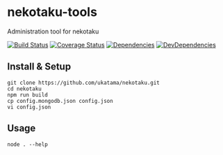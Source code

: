 # nekotaku-tools
Administration tool for nekotaku

[![Build Status](https://img.shields.io/travis/ukatama/nekotaku-tools/master.svg?style=flat-square)](https://travis-ci.org/ukatama/nekotaku-tools)
[![Coverage Status](https://img.shields.io/coveralls/ukatama/nekotaku-tools.svg?style=flat-square)](https://coveralls.io/github/ukatama/nekotaku-tools)
[![Dependencies](https://img.shields.io/david/ukatama/nekotaku-tools.svg?style=flat-square)](https://david-dm.org/ukatama/nekotaku-tools)
[![DevDependencies](https://img.shields.io/david/dev/ukatama/nekotaku-tools.svg?style=flat-square)](https://david-dm.org/ukatama/nekotaku-tools?type=dev)

## Install & Setup
```
git clone https://github.com/ukatama/nekotaku.git
cd nekotaku
npm run build
cp config.mongodb.json config.json
vi config.json
```

## Usage
```
node . --help
```
